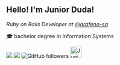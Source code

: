 <h2>Hello! I'm Junior Duda!</h2>
<p><em>Ruby on Rails Developer at <a href="https://github.com/grafeno-sa">@grafeno-sa</a> 
</em></p>

:mortar_board: bachelor degree in Information Systems

[![](https://img.shields.io/badge/-LinkedIn-222222?style=flat-square&logo=Linkedin&logoColor=white&color=blue&link=https://www.linkedin.com/in/junior-duda/)](https://www.linkedin.com/in/junior-duda/)
[![](https://img.shields.io/badge/-Facebook-222222?style=flat-square&logo=Facebook&logoColor=white&color=blue&link=https://www.facebook.com/junior.duda.3/)](https://www.facebook.com/junior.duda.3/)
![GitHub followers](https://img.shields.io/github/followers/Juninhoz?label=Follow&style=social)
<a href="https://dev.to/juninhoz">
  <img src="https://d2fltix0v2e0sb.cloudfront.net/dev-badge.svg" alt="Junior Duda's DEV Profile" class="dev-badge crayons-icon" height="30" width="30">
</a>
